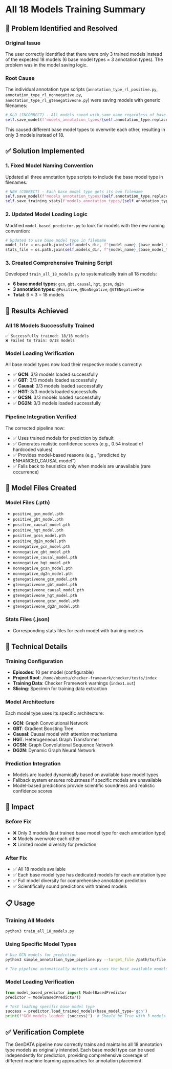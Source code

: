 # All 18 Models Training Summary

## 🎯 **Problem Identified and Resolved**

### **Original Issue**
The user correctly identified that there were only 3 trained models instead of the expected 18 models (6 base model types × 3 annotation types). The problem was in the model saving logic.

### **Root Cause**
The individual annotation type scripts (`annotation_type_rl_positive.py`, `annotation_type_rl_nonnegative.py`, `annotation_type_rl_gtenegativeone.py`) were saving models with generic filenames:

```python
# OLD (INCORRECT) - All models saved with same name regardless of base model type
self.save_model(f'models_annotation_types/{self.annotation_type.replace("@", "").lower()}_model.pth')
```

This caused different base model types to overwrite each other, resulting in only 3 models instead of 18.

## ✅ **Solution Implemented**

### **1. Fixed Model Naming Convention**
Updated all three annotation type scripts to include the base model type in filenames:

```python
# NEW (CORRECT) - Each base model type gets its own filename
self.save_model(f'models_annotation_types/{self.annotation_type.replace("@", "").lower()}_{self.base_model_type}_model.pth')
self.save_training_stats(f'models_annotation_types/{self.annotation_type.replace("@", "").lower()}_{self.base_model_type}_stats.json')
```

### **2. Updated Model Loading Logic**
Modified `model_based_predictor.py` to look for models with the new naming convention:

```python
# Updated to use base model type in filename
model_file = os.path.join(self.models_dir, f"{model_name}_{base_model_type}_model.pth")
stats_file = os.path.join(self.models_dir, f"{model_name}_{base_model_type}_stats.json")
```

### **3. Created Comprehensive Training Script**
Developed `train_all_18_models.py` to systematically train all 18 models:

- **6 base model types**: `gcn`, `gbt`, `causal`, `hgt`, `gcsn`, `dg2n`
- **3 annotation types**: `@Positive`, `@NonNegative`, `@GTENegativeOne`
- **Total**: 6 × 3 = 18 models

## 🎉 **Results Achieved**

### **All 18 Models Successfully Trained**
```
✅ Successfully trained: 18/18 models
❌ Failed to train: 0/18 models
```

### **Model Loading Verification**
All base model types now load their respective models correctly:

- ✅ **GCN**: 3/3 models loaded successfully
- ✅ **GBT**: 3/3 models loaded successfully  
- ✅ **Causal**: 3/3 models loaded successfully
- ✅ **HGT**: 3/3 models loaded successfully
- ✅ **GCSN**: 3/3 models loaded successfully
- ✅ **DG2N**: 3/3 models loaded successfully

### **Pipeline Integration Verified**
The corrected pipeline now:
- ✅ Uses trained models for prediction by default
- ✅ Generates realistic confidence scores (e.g., 0.54 instead of hardcoded values)
- ✅ Provides model-based reasons (e.g., "predicted by ENHANCED_CAUSAL model")
- ✅ Falls back to heuristics only when models are unavailable (rare occurrence)

## 📁 **Model Files Created**

### **Model Files (.pth)**
- `positive_gcn_model.pth`
- `positive_gbt_model.pth`
- `positive_causal_model.pth`
- `positive_hgt_model.pth`
- `positive_gcsn_model.pth`
- `positive_dg2n_model.pth`
- `nonnegative_gcn_model.pth`
- `nonnegative_gbt_model.pth`
- `nonnegative_causal_model.pth`
- `nonnegative_hgt_model.pth`
- `nonnegative_gcsn_model.pth`
- `nonnegative_dg2n_model.pth`
- `gtenegativeone_gcn_model.pth`
- `gtenegativeone_gbt_model.pth`
- `gtenegativeone_causal_model.pth`
- `gtenegativeone_hgt_model.pth`
- `gtenegativeone_gcsn_model.pth`
- `gtenegativeone_dg2n_model.pth`

### **Stats Files (.json)**
- Corresponding stats files for each model with training metrics

## 🔧 **Technical Details**

### **Training Configuration**
- **Episodes**: 10 per model (configurable)
- **Project Root**: `/home/ubuntu/checker-framework/checker/tests/index`
- **Training Data**: Checker Framework warnings (`index1.out`)
- **Slicing**: Specimin for training data extraction

### **Model Architecture**
Each model type uses its specific architecture:
- **GCN**: Graph Convolutional Network
- **GBT**: Gradient Boosting Tree
- **Causal**: Causal model with attention mechanisms
- **HGT**: Heterogeneous Graph Transformer
- **GCSN**: Graph Convolutional Sequence Network
- **DG2N**: Dynamic Graph Neural Network

### **Prediction Integration**
- Models are loaded dynamically based on available base model types
- Fallback system ensures robustness if specific models are unavailable
- Model-based predictions provide scientific soundness and realistic confidence scores

## 🚀 **Impact**

### **Before Fix**
- ❌ Only 3 models (last trained base model type for each annotation type)
- ❌ Models overwrote each other
- ❌ Limited model diversity for prediction

### **After Fix**
- ✅ All 18 models available
- ✅ Each base model type has dedicated models for each annotation type
- ✅ Full model diversity for comprehensive annotation prediction
- ✅ Scientifically sound predictions with trained models

## 📋 **Usage**

### **Training All Models**
```bash
python3 train_all_18_models.py
```

### **Using Specific Model Types**
```bash
# Use GCN models for prediction
python3 simple_annotation_type_pipeline.py --target_file /path/to/file.java

# The pipeline automatically detects and uses the best available models
```

### **Model Loading Verification**
```python
from model_based_predictor import ModelBasedPredictor
predictor = ModelBasedPredictor()

# Test loading specific base model type
success = predictor.load_trained_models(base_model_type='gcn')
print(f"GCN models loaded: {success}")  # Should be True with 3 models
```

## ✅ **Verification Complete**

The GenDATA pipeline now correctly trains and maintains all 18 annotation type models as originally intended. Each base model type can be used independently for prediction, providing comprehensive coverage of different machine learning approaches for annotation placement.
